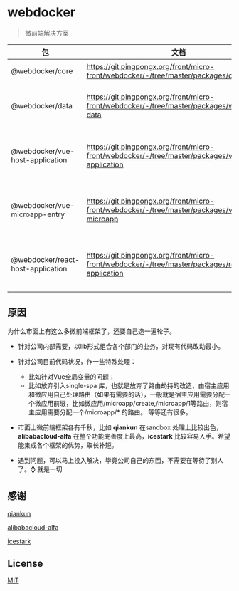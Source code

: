 
# webdocker

> 微前端解决方案

| 包 | 文档  | 描述 |
| ------|------------------| ---------- |
| @webdocker/core | https://git.pingpongx.org/front/micro-front/webdocker/-/tree/master/packages/core |  核心库 |
| @webdocker/data |https://git.pingpongx.org/front/micro-front/webdocker/-/tree/master/packages/webdocker-data  | 应用之间通信库  |
| @webdocker/vue-host-application | https://git.pingpongx.org/front/micro-front/webdocker/-/tree/master/packages/vue/vue-application | vue宿主应用桥接库 |
| @webdocker/vue-microapp-entry | https://git.pingpongx.org/front/micro-front/webdocker/-/tree/master/packages/vue/vue-microapp | vue 微应用入口桥接库 |
|@webdocker/react-host-application|https://git.pingpongx.org/front/micro-front/webdocker/-/tree/master/packages/react/react-application|react宿主应用桥接库|

## 原因

为什么市面上有这么多微前端框架了，还要自己造一遍轮子。

- 针对公司内部需要，以lib形式组合各个部门的业务，对现有代码改动最小。
  
- 针对公司目前代码状况，作一些特殊处理：
  * 比如针对Vue全局变量的问题；
  * 比如放弃引入single-spa 库，也就是放弃了路由劫持的改造，由宿主应用和微应用自己处理路由（如果有需要的话），一般就是宿主应用需要分配一个微应用前缀，比如微应用/microapp/create,/microapp/1等路由，则宿主应用需要分配一个/microapp/* 的路由。
等等还有很多。

- 市面上微前端框架各有千秋，比如 **qiankun** 在sandbox 处理上比较出色，**alibabacloud-alfa** 在整个功能完善度上最高，**icestark** 比较容易入手。希望能集成各个框架的优势，取长补短。
  
- 遇到问题，可以马上投入解决，毕竟公司自己的东西，不需要在等待了别人了。⌚️ 就是一切

  


## 感谢

[qiankun](https://github.com/umijs/qiankun)

[alibabacloud-alfa](https://github.com/aliyun/alibabacloud-alfa)

[icestark](https://github.com/ice-lab/icestark)

## License

[MIT](LICENSE)
